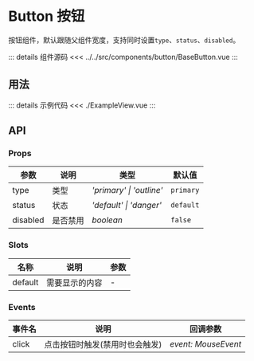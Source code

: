 # Button 按钮

按钮组件，默认跟随父组件宽度，支持同时设置`type`、`status`、`disabled`。

::: details 组件源码
<<< ../../src/components/button/BaseButton.vue
:::

## 用法

<script lang="ts" setup>
import ExampleView from './ExampleView.vue'
</script>

<ExampleView />

::: details 示例代码
<<< ./ExampleView.vue
:::

## API

### Props

| 参数 | 说明 | 类型 | 默认值 |
| --- | --- | --- | --- |
| type | 类型 | _'primary' \| 'outline'_ | `primary` |
| status | 状态 | _'default' \| 'danger'_ | `default` |
| disabled | 是否禁用 | _boolean_ | `false` |

### Slots

| 名称 | 说明 | 参数 |
| --- | --- | --- | 
| default | 需要显示的内容 | - | 

### Events

| 事件名 | 说明 | 回调参数 |
| --- | --- | --- |
| click | 点击按钮时触发(禁用时也会触发) | _event: MouseEvent_ |
